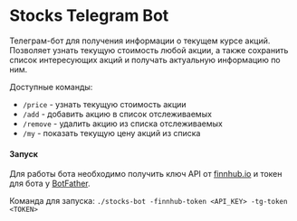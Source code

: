 # Stocks Telegram Bot

Телеграм-бот для получения информации о текущем курсе акций. Позволяет узнать текущую стоимость любой акции, а также сохранить список интересующих акций и получать актуальную информацию по ним.

Доступные команды:
* `/price` - узнать текущую стоимость акции
* `/add` - добавить акцию в список отслеживаемых
* `/remove` - удалить акцию из списка отслеживаемых
* `/my` - показать текущую цену акций из списка

#### Запуск

Для работы бота необходимо получить ключ API от [finnhub.io](finnhub.io) и токен для бота у [BotFather](t.me/BotFather).

Команда для запуска: `./stocks-bot -finnhub-token <API_KEY> -tg-token <TOKEN>`
